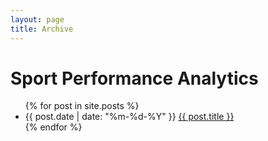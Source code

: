 ```yaml
---
layout: page
title: Archive
---
```


<div class="archive-list">
	<h1>Sport Performance Analytics</h1>
	<ul class="listing">
		{% for post in site.posts %}
		<li class="listing-item">
		  <time datetime="{{ post.date | date: "%m-%d-%Y" }}">{{ post.date | date: "%m-%d-%Y" }}</time>
		  <a href="{{ post.url }}" class="title">{{ post.title }}</a>
		</li>
		{% endfor %}
	</ul>
</div>